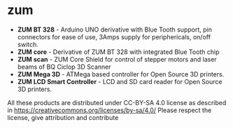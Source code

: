 # zum

* **ZUM BT 328** - Arduino UNO derivative with Blue Tooth support, pin connectors for ease of use, 3Amps supply for periphericals, on/off switch.
* **ZUM core** - Derivative of ZUM BT 328 with integrated Blue Tooth chip
* **ZUM scan** - ZUM Core Shield for control of stepper motors and laser beams of BQ Ciclop 3D Scanner
* **ZUM Mega 3D** - ATMega based controller for Open Source 3D printers.
* **ZUM LCD Smart Controller** - LCD and SD card reader for Open Source 3D printers.

All these products are distributed under CC-BY-SA 4.0 license as described in https://creativecommons.org/licenses/by-sa/4.0/ Please respect the license, give attribution and contribute

